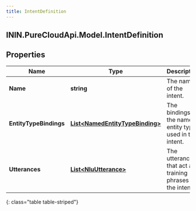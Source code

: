 ```yaml
---
title: IntentDefinition
---
```

## ININ.PureCloudApi.Model.IntentDefinition

## Properties

|Name | Type | Description | Notes|
|------------ | ------------- | ------------- | -------------|
| **Name** | **string** | The name of the intent. | |
| **EntityTypeBindings** | [**List&lt;NamedEntityTypeBinding&gt;**](NamedEntityTypeBinding.html) | The bindings for the named entity types used in this intent. | |
| **Utterances** | [**List&lt;NluUtterance&gt;**](NluUtterance.html) | The utterances that act as training phrases for the intent. | |
{: class="table table-striped"}



